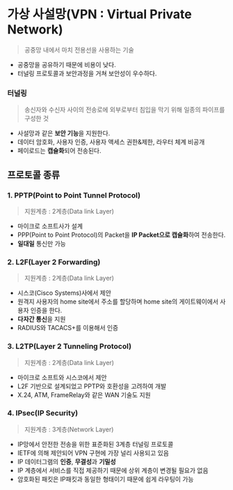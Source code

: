 # 가상 사설망(VPN : Virtual Private Network)

> 공중망 내에서 마치 전용선을 사용하는 기술

- 공중망을 공유하기 때문에 비용이 낮다.
- 터널링 프로토콜과 보안과정을 거쳐 보안성이 우수하다.

### 터널링

> 송신자와 수신자 사이의 전송로에 외부로부터 침입을 막기 위해 일종의 파이프를 구성한 것

- 사설망과 같은 **보안 기능**을 지원한다.
- 데이터 암호화, 사용자 인증, 사용자 액세스 권한&제한, 라우터 체계 비공개
- 페이로드는 **캡슐화**되어 전송된다.

## 프로토콜 종류

### 1. PPTP(Point to Point Tunnel Protocol)

> 지원계층 : 2계층(Data link Layer)

- 마이크로 소프트사가 설계
- PPP(Point to Point Protocol)의 Packet을 **IP Packet으로 캡슐화**하여 전송한다.
- **일대일** 통신만 가능

### 2. L2F(Layer 2 Forwarding)

> 지원계층 : 2계층(Data link Layer)

- 시스코(Cisco Systems)사에서 제안
- 원격지 사용자의 home site에서 주소를 할당하며 home site의 게이트웨이에서 사용자 인증을 한다.
- **다자간 통신**을 지원
- RADIUS와 TACACS+를 이용해서 인증

### 3. L2TP(Layer 2 Tunneling Protocol)

> 지원계층 : 2계층(Data link Layer)

- 마이크로 소프트와 시스코에서 제안
- L2F 기반으로 설계되었고 PPTP와 호환성을 고려하여 개발
- X.24, ATM, FrameRelay와 같은 WAN 기술도 지원

### 4. IPsec(IP Security)

> 지원계층 : 3계층(Network Layer)

- IP망에서 안전한 전송을 위한 표준화된 3계층 터널링 프로토콜
- IETF에 의해 제안되어 VPN 구현에 가장 널리 사용되고 있음
- IP 데이터그램의 **인증**, **무결성**과 **기밀성**
- IP 계층에서 서비스를 직접 제공하기 때문에 상위 계층이 변경될 필요가 없음
- 암호화된 패킷은 IP패킷과 동일한 형태이기 때문에 쉽게 라우팅이 가능
